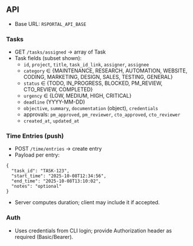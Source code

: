 ## API

- Base URL: `RSPORTAL_API_BASE`

### Tasks
- GET `/tasks/assigned` → array of Task
- Task fields (subset shown):
  - `id`, `project`, `title`, `task_id_link`, `assigner`, `assignee`
  - `category` ∈ {MAINTENANCE, RESEARCH, AUTOMATION, WEBSITE, CODING, MARKETING, DESIGN, SALES, TESTING, GENERAL}
  - `status` ∈ {TODO, IN_PROGRESS, BLOCKED, PM_REVIEW, CTO_REVIEW, COMPLETED}
  - `urgency` ∈ {LOW, MEDIUM, HIGH, CRITICAL}
  - `deadline` (YYYY-MM-DD)
  - `objective`, `summary`, `documentation` (object), `credentials`
  - approvals: `pm_approved`, `pm_reviewer`, `cto_approved`, `cto_reviewer`
  - `created_at`, `updated_at`

### Time Entries (push)
- POST `/time/entries` → create entry
- Payload per entry:
```
{
  "task_id": "TASK-123",
  "start_time": "2025-10-08T12:34:56",
  "end_time": "2025-10-08T13:10:02",
  "notes": "optional"
}
```
- Server computes duration; client may include it if accepted.

### Auth
- Uses credentials from CLI login; provide Authorization header as required (Basic/Bearer).
